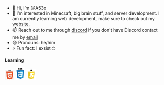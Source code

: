 - 👋 Hi, I’m @A53o
- 👀 I’m interested in Minecraft, big brain stuff, and server development. I am currently learning web development, make sure to check out my [website.](https://a53o.github.io)
- 📫 Reach out to me through [discord](https://discord.gg/nN7W2vTkb9) if you don't have Discord contact me by [email](mailto:contact.sirpancakes@gmail.com)
- 😄 Pronouns: he/him
- ⚡ Fun fact: I exsist 🤓

**Learning**

<img src="/html.png" alt="" width="30" />
<img src="/css.png" alt="" width="30" />
<img src="/js.png" alt="" width="30" />

<!---
A53o/A53o is a ✨ special ✨ repository because its `README.md` (this file) appears on your GitHub profile.
You can click the Preview link to take a look at your changes.
--->
